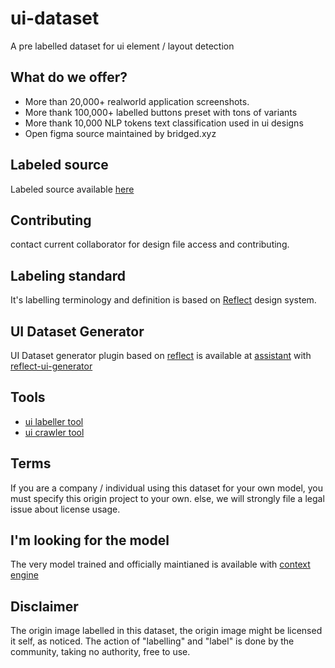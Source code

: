 # ui-dataset
A pre labelled dataset for ui element / layout detection


## What do we offer?
- More than 20,000+ realworld application screenshots.
- More thank 100,000+ labelled buttons preset with tons of variants
- More thank 10,000 NLP tokens text classification used in ui designs
- Open figma source maintained by bridged.xyz



## Labeled source
Labeled source available [here](https://www.figma.com/file/01QCgPwNc7DLqmgNvVgJaF/data-set?node-id=26%3A8)


## Contributing
contact current collaborator for design file access and contributing.


## Labeling standard
It's labelling terminology and definition is based on [Reflect](https://reflect.bridged.xyz) design system.

## UI Dataset Generator
UI Dataset generator plugin based on [reflect](https://reflect.bridged.xyz) is available at [assistant](https://github.com/bridgedxyz/assistant) with [reflect-ui-generator](https://github.com/bridgedxyz/reflect-ui-generator)

## Tools
- [ui labeller tool](https://github.com/bridgedxyz/ui-labeller)
- [ui crawler tool](https://github.com/bridgedxyz/ui-crawler)


## Terms
If you are a company / individual using this dataset for your own model, you must specify this origin project to your own. else, we will strongly file a legal issue about license usage.

## I'm looking for the model
The very model trained and officially maintianed is available with [context engine](https://github.com/bridgedxyz/context)


## Disclaimer
The origin image labelled in this dataset, the origin image might be licensed it self, as noticed.
The action of "labelling" and "label" is done by the community, taking no authority, free to use.
